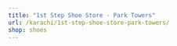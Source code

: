 ```yaml
---
title: "1st Step Shoe Store - Park Towers"
url: /karachi/1st-step-shoe-store-park-towers/
shop: shoes
---
```


